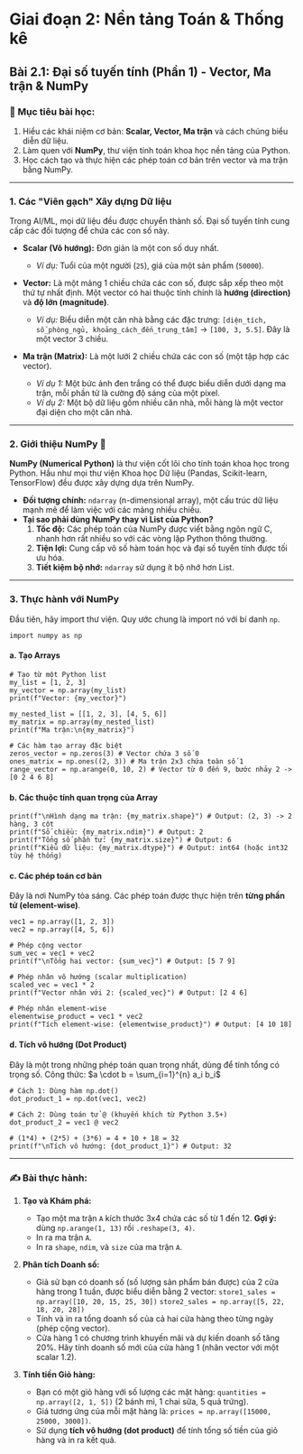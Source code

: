# Giai đoạn 2: Nền tảng Toán & Thống kê
## Bài 2.1: Đại số tuyến tính (Phần 1) - Vector, Ma trận & NumPy

### **🎯 Mục tiêu bài học:**
1.  Hiểu các khái niệm cơ bản: **Scalar, Vector, Ma trận** và cách chúng biểu diễn dữ liệu.
2.  Làm quen với **NumPy**, thư viện tính toán khoa học nền tảng của Python.
3.  Học cách tạo và thực hiện các phép toán cơ bản trên vector và ma trận bằng NumPy.

---

### **1. Các "Viên gạch" Xây dựng Dữ liệu**

Trong AI/ML, mọi dữ liệu đều được chuyển thành số. Đại số tuyến tính cung cấp các đối tượng để chứa các con số này.

* **Scalar (Vô hướng):** Đơn giản là một con số duy nhất.
    * *Ví dụ:* Tuổi của một người (`25`), giá của một sản phẩm (`50000`).

* **Vector:** Là một mảng 1 chiều chứa các con số, được sắp xếp theo một thứ tự nhất định. Một vector có hai thuộc tính chính là **hướng (direction)** và **độ lớn (magnitude)**.
    * *Ví dụ:* Biểu diễn một căn nhà bằng các đặc trưng: `[diện_tích, số_phòng_ngủ, khoảng_cách_đến_trung_tâm]` -> `[100, 3, 5.5]`. Đây là một vector 3 chiều.

* **Ma trận (Matrix):** Là một lưới 2 chiều chứa các con số (một tập hợp các vector).
    * *Ví dụ 1:* Một bức ảnh đen trắng có thể được biểu diễn dưới dạng ma trận, mỗi phần tử là cường độ sáng của một pixel.
    * *Ví dụ 2:* Một bộ dữ liệu gồm nhiều căn nhà, mỗi hàng là một vector đại diện cho một căn nhà.



---

### **2. Giới thiệu NumPy 🔢**

**NumPy (Numerical Python)** là thư viện cốt lõi cho tính toán khoa học trong Python. Hầu như mọi thư viện Khoa học Dữ liệu (Pandas, Scikit-learn, TensorFlow) đều được xây dựng dựa trên NumPy.

* **Đối tượng chính:** `ndarray` (n-dimensional array), một cấu trúc dữ liệu mạnh mẽ để làm việc với các mảng nhiều chiều.
* **Tại sao phải dùng NumPy thay vì List của Python?**
    1.  **Tốc độ:** Các phép toán của NumPy được viết bằng ngôn ngữ C, nhanh hơn rất nhiều so với các vòng lặp Python thông thường.
    2.  **Tiện lợi:** Cung cấp vô số hàm toán học và đại số tuyến tính được tối ưu hóa.
    3.  **Tiết kiệm bộ nhớ:** `ndarray` sử dụng ít bộ nhớ hơn List.

---

### **3. Thực hành với NumPy**

Đầu tiên, hãy import thư viện. Quy ước chung là import nó với bí danh `np`.

    import numpy as np

#### **a. Tạo Arrays**

    # Tạo từ một Python list
    my_list = [1, 2, 3]
    my_vector = np.array(my_list)
    print(f"Vector: {my_vector}")

    my_nested_list = [[1, 2, 3], [4, 5, 6]]
    my_matrix = np.array(my_nested_list)
    print(f"Ma trận:\n{my_matrix}")

    # Các hàm tạo array đặc biệt
    zeros_vector = np.zeros(3) # Vector chứa 3 số 0
    ones_matrix = np.ones((2, 3)) # Ma trận 2x3 chứa toàn số 1
    range_vector = np.arange(0, 10, 2) # Vector từ 0 đến 9, bước nhảy 2 -> [0 2 4 6 8]

#### **b. Các thuộc tính quan trọng của Array**

    print(f"\nHình dạng ma trận: {my_matrix.shape}") # Output: (2, 3) -> 2 hàng, 3 cột
    print(f"Số chiều: {my_matrix.ndim}") # Output: 2
    print(f"Tổng số phần tử: {my_matrix.size}") # Output: 6
    print(f"Kiểu dữ liệu: {my_matrix.dtype}") # Output: int64 (hoặc int32 tùy hệ thống)

#### **c. Các phép toán cơ bản**

Đây là nơi NumPy tỏa sáng. Các phép toán được thực hiện trên **từng phần tử (element-wise)**.

    vec1 = np.array([1, 2, 3])
    vec2 = np.array([4, 5, 6])

    # Phép cộng vector
    sum_vec = vec1 + vec2
    print(f"\nTổng hai vector: {sum_vec}") # Output: [5 7 9]

    # Phép nhân vô hướng (scalar multiplication)
    scaled_vec = vec1 * 2
    print(f"Vector nhân với 2: {scaled_vec}") # Output: [2 4 6]
    
    # Phép nhân element-wise
    elementwise_product = vec1 * vec2
    print(f"Tích element-wise: {elementwise_product}") # Output: [4 10 18]

#### **d. Tích vô hướng (Dot Product)**

Đây là một trong những phép toán quan trọng nhất, dùng để tính tổng có trọng số.
Công thức: $a \cdot b = \sum_{i=1}^{n} a_i b_i$

    # Cách 1: Dùng hàm np.dot()
    dot_product_1 = np.dot(vec1, vec2)
    
    # Cách 2: Dùng toán tử @ (khuyến khích từ Python 3.5+)
    dot_product_2 = vec1 @ vec2

    # (1*4) + (2*5) + (3*6) = 4 + 10 + 18 = 32
    print(f"\nTích vô hướng: {dot_product_1}") # Output: 32

---

### **✍️ Bài thực hành:**

1.  **Tạo và Khám phá:**
    * Tạo một ma trận `A` kích thước 3x4 chứa các số từ 1 đến 12. **Gợi ý:** dùng `np.arange(1, 13)` rồi `.reshape(3, 4)`.
    * In ra ma trận `A`.
    * In ra `shape`, `ndim`, và `size` của ma trận `A`.

2.  **Phân tích Doanh số:**
    * Giả sử bạn có doanh số (số lượng sản phẩm bán được) của 2 cửa hàng trong 1 tuần, được biểu diễn bằng 2 vector:
        `store1_sales = np.array([10, 20, 15, 25, 30])`
        `store2_sales = np.array([5, 22, 18, 20, 28])`
    * Tính và in ra tổng doanh số của cả hai cửa hàng theo từng ngày (phép cộng vector).
    * Cửa hàng 1 có chương trình khuyến mãi và dự kiến doanh số tăng 20%. Hãy tính doanh số mới của cửa hàng 1 (nhân vector với một scalar 1.2).

3.  **Tính tiền Giỏ hàng:**
    * Bạn có một giỏ hàng với số lượng các mặt hàng: `quantities = np.array([2, 1, 5])` (2 bánh mì, 1 chai sữa, 5 quả trứng).
    * Giá tương ứng của mỗi mặt hàng là: `prices = np.array([15000, 25000, 3000])`.
    * Sử dụng **tích vô hướng (dot product)** để tính tổng số tiền của giỏ hàng và in ra kết quả.